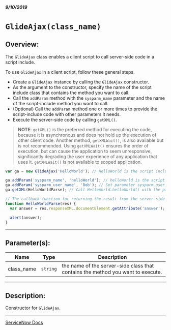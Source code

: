 ##### 9/10/2019
# `GlideAjax(class_name)`
## Overview:
The `GlideAjax` class enables a client script to call server-side code in a script include.

To use `GlideAjax` in a client script, follow these general steps.
  * Create a `GlideAjax` instance by calling the `GlideAjax` constructor.  
  * As the argument to the constructor, specify the name of the script include class that contains the method you want to call.
  * Call the `addParam` method with the `sysparm_name` parameter and the name of the script-include method you want to call.
  * (Optional) Call the `addParam` method one or more times to provide the script-include code with other parameters it needs.
  * Execute the server-side code by calling `getXML()`.

  > **NOTE**: `getXML()` is the preferred method for executing the code, because it is asynchronous and does not hold up the execution of other client code.  Another method, `getXMLWait()`, is also available but is not recommended.  Using `getXMLWait()` ensures the order of execution, but can cause the application to seem unresponsive, significantly degrading the user experience of any application that uses it.  `getXMLWait()` is not available to scoped application.

```js
var ga = new GlideAjax('HelloWorld'); // HelloWorld is the script include class

ga.addParam('sysparm_name', 'helloWorld'); // helloWorld is the script include method
ga.addParam('sysparm_user_name', 'Bob'); // Set parameter sysparm_user_name to 'Bob'
ga.getXML(HelloWorldParse); // Call HelloWorld.helloWorld() with the parameter sysparm_user_name set to 'Bob' and use the callback function HelloWorldParse() to return the result when ready

// The callback function for returning the result from the server-side code
function HelloWorldParse(res) { 
  var answer = res.responseXML.documentElement.getAttribute('answer');

  alert(answer);
}
```

---

## Parameter(s):
| Name | Type | Description |
|---|---|---|
| class_name | `string` | the name of the server-side class that contains the method you want to execute. |

---

## Description:
Constructor for `GlideAjax`.

---

[ServiceNow Docs](https://developer.servicenow.com/app.do#!/api_doc?v=madrid&id=r_GLAX-GlideAjax_S)